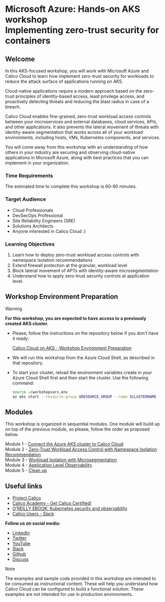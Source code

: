 # Microsoft Azure: Hands-on AKS workshop </br> Implementing zero-trust security for containers

## Welcome

In this AKS-focused workshop, you will work with Microsoft Azure and Calico Cloud to learn how implement zero-trust security for workloads to reduce the attack surface of applications running on AKS.  

Cloud-native applications require a modern approach based on the zero-trust principles of identity-based access, least privilege access, and proactively detecting threats and reducing the blast radius in case of a breach.

Calico Cloud enables fine-grained, zero-trust workload access controls between your microservices and external databases, cloud services, APIs, and other applications. It also prevents the lateral movement of threats with identity-aware segmentation that works across all of your workload environments, including hosts, VMs, Kubernetes components, and services.

You will come away from this workshop with an understanding of how others in your industry are securing and observing cloud-native applications in Microsoft Azure, along with best practices that you can implement in your organization.

### Time Requirements

The estimated time to complete this workshop is 60-90 minutes.

### Target Audience

- Cloud Professionals
- DevSecOps Professional
- Site Reliability Engineers (SRE)
- Solutions Architects
- Anyone interested in Calico Cloud :)

### Learning Objectives

1. Learn how to deploy zero-trust workload access controls with namespace isolation recommendations
2. Extend firewall protection at the granular, workload level
3. Block lateral movement of APTs with identity-aware microsegmentation
4. Understand how to apply zero-trust security controls at application level.

## Workshop Environment Preparation

> [!WARNING]
> **For this workshop, you are expected to have access to a previously created AKS cluster.**

- Please, follow the instructions on the repository below if you don't have it ready:

  [Calico Cloud on AKS - Workshop Environment Preparation](https://github.com/tigera-solutions/aks-workshop-prep)

- We will run this workshop from the Azure Cloud Shell, as described in that repository.

- To start your cluster, reload the environment variables create in your Azure Cloud Shell first and then start the cluster. Use the following command:

  ```bash
  source ~/workshopvars.env
  az aks start --resource-group $RESOURCE_GROUP --name $CLUSTERNAME
  ```

## Modules

This workshop is organized in sequential modules. One module will build up on top of the previous module, so please, follow the order as proposed below.

Module 1 - [Connect the Azure AKS cluster to Calico Cloud](/mod/module-1-connect-calicocloud.md)  
Module 2 - [Zero-Trust Workload Access Control with Namespace Isolation Recommendation](/mod/module-2-ztac-ns-isolation.md)  
Module 3 - [Workload Isolation with Microsegmentation](/mod/module-3-wkload-isolation.md)  
Module 4 - [Application Level Observability](/mod/module-4-application-observability.md)  
Module 5 - [Clean up](/mod/module-5-clean-up.md)  

## Useful links

- [Project Calico](https://www.tigera.io/project-calico/)
- [Calico Academy - Get Calico Certified!](https://academy.tigera.io/)
- [O’REILLY EBOOK: Kubernetes security and observability](https://www.tigera.io/lp/kubernetes-security-and-observability-ebook)
- [Calico Users - Slack](https://slack.projectcalico.org/)

**Follow us on social media:**

- [LinkedIn](https://www.linkedin.com/company/tigera/)
- [Twitter](https://twitter.com/tigeraio)
- [YouTube](https://www.youtube.com/channel/UC8uN3yhpeBeerGNwDiQbcgw/)
- [Slack](https://calicousers.slack.com/)
- [Github](https://github.com/tigera-solutions/)
- [Discuss](https://discuss.projectcalico.tigera.io/)

> [!NOTE]
> The examples and sample code provided in this workshop are intended to be consumed as instructional content. These will help you understand how Calico Cloud can be configured to build a functional solution. These examples are not intended for use in production environments.
